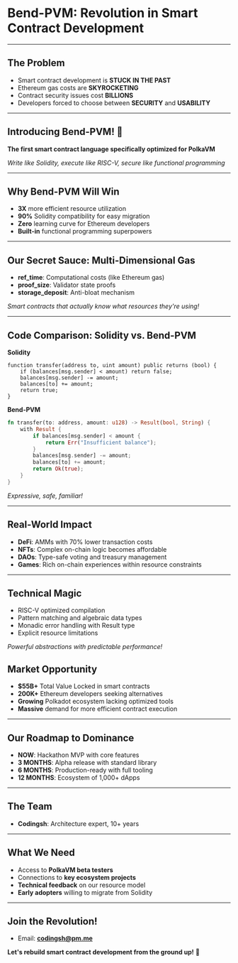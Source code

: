 # Bend-PVM: Revolution in Smart Contract Development

---

## The Problem

* Smart contract development is **STUCK IN THE PAST**
* Ethereum gas costs are **SKYROCKETING**
* Contract security issues cost **BILLIONS**
* Developers forced to choose between **SECURITY** and **USABILITY**

---

## Introducing Bend-PVM! 🚀

**The first smart contract language specifically optimized for PolkaVM**

_Write like Solidity, execute like RISC-V, secure like functional programming_

---

## Why Bend-PVM Will Win

* **3X** more efficient resource utilization
* **90%** Solidity compatibility for easy migration
* **Zero** learning curve for Ethereum developers
* **Built-in** functional programming superpowers

---

## Our Secret Sauce: Multi-Dimensional Gas

* **ref_time**: Computational costs (like Ethereum gas)
* **proof_size**: Validator state proofs
* **storage_deposit**: Anti-bloat mechanism

_Smart contracts that actually know what resources they're using!_

---

## Code Comparison: Solidity vs. Bend-PVM

**Solidity**
```solidity
function transfer(address to, uint amount) public returns (bool) {
    if (balances[msg.sender] < amount) return false;
    balances[msg.sender] -= amount;
    balances[to] += amount;
    return true;
}
```

**Bend-PVM**
```rust
fn transfer(to: address, amount: u128) -> Result(bool, String) {
    with Result {
        if balances[msg.sender] < amount {
            return Err("Insufficient balance");
        }
        balances[msg.sender] -= amount;
        balances[to] += amount;
        return Ok(true);
    }
}
```

_Expressive, safe, familiar!_

---

## Real-World Impact

* **DeFi**: AMMs with 70% lower transaction costs
* **NFTs**: Complex on-chain logic becomes affordable
* **DAOs**: Type-safe voting and treasury management
* **Games**: Rich on-chain experiences within resource constraints

---

## Technical Magic

* RISC-V optimized compilation
* Pattern matching and algebraic data types
* Monadic error handling with Result type
* Explicit resource limitations

_Powerful abstractions with predictable performance!_


## Market Opportunity

* **$55B+** Total Value Locked in smart contracts
* **200K+** Ethereum developers seeking alternatives
* **Growing** Polkadot ecosystem lacking optimized tools
* **Massive** demand for more efficient contract execution

---

## Our Roadmap to Dominance

* **NOW**: Hackathon MVP with core features
* **3 MONTHS**: Alpha release with standard library
* **6 MONTHS**: Production-ready with full tooling
* **12 MONTHS**: Ecosystem of 1,000+ dApps

---

## The Team

* **Codingsh**: Architecture expert, 10+ years

---

## What We Need

* Access to **PolkaVM beta testers**
* Connections to **key ecosystem projects**
* **Technical feedback** on our resource model
* **Early adopters** willing to migrate from Solidity

---

## Join the Revolution!


* Email: **codingsh@pm.me**

**Let's rebuild smart contract development from the ground up!** 🚀